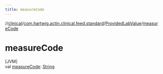 ```yaml
---
title: measureCode
---
```

//[clinical](../../../index.html)/[com.hartwig.actin.clinical.feed.standard](../index.html)/[ProvidedLabValue](index.html)/[measureCode](measure-code.html)



# measureCode



[JVM]\
val [measureCode](measure-code.html): [String](https://kotlinlang.org/api/latest/jvm/stdlib/kotlin/-string/index.html)




